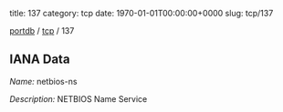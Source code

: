 title: 137
category: tcp
date: 1970-01-01T00:00:00+0000
slug: tcp/137

[portdb](/) / [tcp](/category/tcp.html) / 137


## IANA Data

_Name:_ netbios-ns

_Description:_ NETBIOS Name Service


